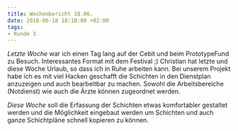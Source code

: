 ```yaml
---
title: Wochenbericht 18.06.
date: 2018-06-18 18:10:00 +02:00
tags:
- Runde 3
---
```


*Letzte Woche* war ich einen Tag lang auf der Cebit und beim PrototypeFund zu Besuch. Interessantes Format mit dem Festival ;) Christian hat letzte und diese Woche Urlaub, so dass ich in Ruhe arbeiten kann. Bei unserem Projekt habe ich es mit viel Hacken geschafft die Schichten in den Dienstplan anzuzeigen und auch bearbeitbar zu machen. Sowohl die Arbeitsbereiche (Notdienst) wie auch die Ärzte können zugeordnet werden.

*Diese Woche* soll die Erfassung der Schichten etwas komfortabler gestaltet werden und die Möglichkeit eingebaut werden um Schichten und auch ganze Schichtpläne schnell kopieren zu können.
